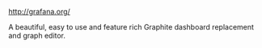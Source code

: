 http://grafana.org/

A beautiful, easy to use and feature rich Graphite dashboard replacement and graph editor.
